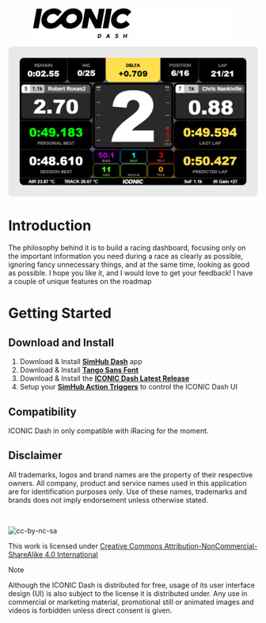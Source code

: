 <br/>

<p align="center">
    <img width="200" height="60" alt="ICONIC Dash" src="docs/images/iconic-logo.png#gh-light-mode-only">
    <img width="200" height="60" alt="ICONIC Dash" src="docs/images/iconic-logo-dark.png#gh-dark-mode-only">
</p>
<p align="center">
    <img width="880" alt="ICONIC Dash" src="docs/images/iconic-dashboard.png">
</p>

# Introduction
The philosophy behind it is to build a racing dashboard, focusing only on the important information you need during a race as clearly as possible, ignoring fancy unnecessary things, and at the same time, looking as good as possible. I hope you like it, and I would love to get your feedback! I have a couple of unique features on the roadmap


# Getting Started
## Download and Install

1. Download & Install [**SimHub Dash**](https://www.simhubdash.com) app
2. Download & Install [**Tango Sans Font**](https://www.dafont.com/tangosans.font)
3. Download & Install the [**ICONIC Dash Latest Release**](https://github.com/iconic-simracing/iconic-dash/releases)
4. Setup your [**SimHub Action Triggers**](./docs/actions.md) to control the ICONIC Dash UI

## Compatibility
ICONIC Dash in only compatible with iRacing for the moment.

## Disclaimer

All trademarks, logos and brand names are the property of their respective owners. All company, product and service names used in this application are for identification purposes only. Use of these names, trademarks and brands does not imply endorsement unless otherwise stated.

<br/>

![cc-by-nc-sa](https://mirrors.creativecommons.org/presskit/buttons/88x31/svg/by-nc-sa.svg)

This work is licensed under [Creative Commons Attribution-NonCommercial-ShareAlike 4.0 International](http://creativecommons.org/licenses/by-nc-sa/4.0/)

> [!NOTE]
> Although the ICONIC Dash is distributed for free, usage of its user interface design (UI) is also subject to the license it is distributed under. Any use in commercial or marketing material, promotional still or animated images and videos is forbidden unless direct consent is given.